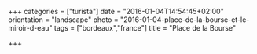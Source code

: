+++
categories = ["turista"]
date = "2016-01-04T14:54:45+02:00"
orientation = "landscape"
photo = "2016-01-04-place-de-la-bourse-et-le-miroir-d-eau"
tags = ["bordeaux","france"]
title = "Place de la Bourse"

+++
